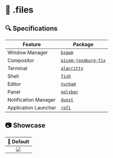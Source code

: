 # 📁 .files
## :mag: Specifications

| Feature              | Package                                                 |
| -------------------- | ------------------------------------------------------- |
| Window Manager       | [`bspwm`](https://github.com/baskerville/bspwm)         |
| Compositor           | [`picom-jonaburg-fix`](https://github.com/Arian8j2/picom-jonaburg-fix)   |
| Terminal             | [`alacritty`](https://github.com/alacritty/alacritty)   |
| Shell                | [`fish`](https://fishshell.com/)                        |
| Editor               | [`nvchad`](https://nvchad.com/)                         |
| Panel                | [`polybar`](https://github.com/polybar/polybar)         |
| Notification Manager | [`dunst`](https://github.com/dunst-project/dunst)       |
| Application Launcher | [`rofi`](https://github.com/davatorium/rofi)            |

## :camera: Showcase

<div align="center">

| :tshirt: Default |
|:-:|
|<img src="assets/1.png">|
